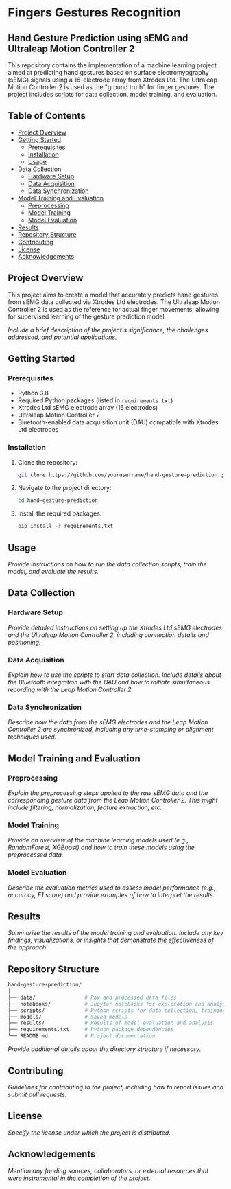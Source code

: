 # Fingers Gestures Recognition
## Hand Gesture Prediction using sEMG and Ultraleap Motion Controller 2

This repository contains the implementation of a machine learning project aimed at predicting hand gestures based on surface electromyography (sEMG) signals using a 16-electrode array from Xtrodes Ltd. The Ultraleap Motion Controller 2 is used as the "ground truth" for finger gestures. The project includes scripts for data collection, model training, and evaluation.

## Table of Contents
- [Project Overview](#project-overview)
- [Getting Started](#getting-started)
  - [Prerequisites](#prerequisites)
  - [Installation](#installation)
  - [Usage](#usage)
- [Data Collection](#data-collection)
  - [Hardware Setup](#hardware-setup)
  - [Data Acquisition](#data-acquisition)
  - [Data Synchronization](#data-synchronization)
- [Model Training and Evaluation](#model-training-and-evaluation)
  - [Preprocessing](#preprocessing)
  - [Model Training](#model-training)
  - [Model Evaluation](#model-evaluation)
- [Results](#results)
- [Repository Structure](#repository-structure)
- [Contributing](#contributing)
- [License](#license)
- [Acknowledgements](#acknowledgements)

## Project Overview
This project aims to create a model that accurately predicts hand gestures from sEMG data collected via Xtrodes Ltd electrodes. The Ultraleap Motion Controller 2 is used as the reference for actual finger movements, allowing for supervised learning of the gesture prediction model.

*Include a brief description of the project's significance, the challenges addressed, and potential applications.*

## Getting Started

### Prerequisites
- Python 3.8
- Required Python packages (listed in `requirements.txt`)
- Xtrodes Ltd sEMG electrode array (16 electrodes)
- Ultraleap Motion Controller 2
- Bluetooth-enabled data acquisition unit (DAU) compatible with Xtrodes Ltd electrodes

### Installation
1. Clone the repository:
   ```bash
   git clone https://github.com/yourusername/hand-gesture-prediction.git

2. Navigate to the project directory:
   ```bash
   cd hand-gesture-prediction

3. Install the required packages:
   ```bash
   pip install -r requirements.txt

## Usage
*Provide instructions on how to run the data collection scripts, train the model, and evaluate the results.*

## Data Collection
### Hardware Setup
*Provide detailed instructions on setting up the Xtrodes Ltd sEMG electrodes and the Ultraleap Motion Controller 2, including connection details and positioning.*

### Data Acquisition
*Explain how to use the scripts to start data collection. Include details about the Bluetooth integration with the DAU and how to initiate simultaneous recording with the Leap Motion Controller 2.*

### Data Synchronization
*Describe how the data from the sEMG electrodes and the Leap Motion Controller 2 are synchronized, including any time-stamping or alignment techniques used.*

## Model Training and Evaluation
### Preprocessing
*Explain the preprocessing steps applied to the raw sEMG data and the corresponding gesture data from the Leap Motion Controller 2. This might include filtering, normalization, feature extraction, etc.*

### Model Training
*Provide an overview of the machine learning models used (e.g., RandomForest, XGBoost) and how to train these models using the preprocessed data.*

### Model Evaluation
*Describe the evaluation metrics used to assess model performance (e.g., accuracy, F1 score) and provide examples of how to interpret the results.*

## Results
*Summarize the results of the model training and evaluation. Include any key findings, visualizations, or insights that demonstrate the effectiveness of the approach.*

## Repository Structure
   ```bash
   hand-gesture-prediction/
   │
   ├── data/                # Raw and processed data files
   ├── notebooks/           # Jupyter notebooks for exploration and analysis
   ├── scripts/             # Python scripts for data collection, training, and evaluation
   ├── models/              # Saved models
   ├── results/             # Results of model evaluation and analysis
   ├── requirements.txt     # Python package dependencies
   └── README.md            # Project documentation
```

*Provide additional details about the directory structure if necessary.*

## Contributing
*Guidelines for contributing to the project, including how to report issues and submit pull requests.*

## License
*Specify the license under which the project is distributed.*

## Acknowledgements
*Mention any funding sources, collaborators, or external resources that were instrumental in the completion of the project.*

